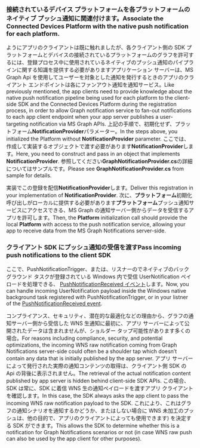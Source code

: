 ### <a name="associate-the-connected-devices-platform-with-the-native-push-notification-for-each-platform"></a><span data-ttu-id="0040c-101">接続されているデバイス プラットフォームを各プラットフォームのネイティブ プッシュ通知に関連付けます。</span><span class="sxs-lookup"><span data-stu-id="0040c-101">Associate the Connected Devices Platform with the native push notification for each platform.</span></span> 

<span data-ttu-id="0040c-102">ようにアプリのクライアントは既に触れましたが、各クライアント側の SDK プラットフォームとデバイスの接続されているプラットフォームのグラフを許可するには、登録プロセス中に使用されているネイティブのプッシュ通知のパイプラインに関する知識を提供する必要がありますアプリケーション サーバーは、MS Graph Api を使用してユーザーを対象とした通知を発行するときのアプリのクライアント エンドポイントは各にファンアウト通知を通知サービス。</span><span class="sxs-lookup"><span data-stu-id="0040c-102">Like previously mentioned, the app clients need to provide knowledge about the native push notification pipeline being used for each platform to the client-side SDK and the Connected Devices Platform during the registration process, in order to allow Graph notification service to fan-out notifications to each app client endpoint when your app server publishes a user-targeting notification via MS Graph APIs.</span></span>
<span data-ttu-id="0040c-103">上記の手順で、初期化せず、プラットフォーム**NotificationProvider**パラメーター。</span><span class="sxs-lookup"><span data-stu-id="0040c-103">In the steps above, you initialized the Platform without **NotificationProvider** parameter.</span></span> <span data-ttu-id="0040c-104">ここでは、作成して実装するオブジェクトで渡す必要があります**NotificationProvider**します。</span><span class="sxs-lookup"><span data-stu-id="0040c-104">Here, you need to construct and pass in an object that implements **NotificationProvider**.</span></span> <span data-ttu-id="0040c-105">参照してください**GraphNotificationProvider.cs**の詳細についてはサンプルです。</span><span class="sxs-lookup"><span data-stu-id="0040c-105">Please see **GraphNotificationProvider.cs** from sample for details.</span></span> 



<span data-ttu-id="0040c-106">実装でこの登録を配信**NotificationProvider**します。</span><span class="sxs-lookup"><span data-stu-id="0040c-106">Deliver this registration in your implementation of **NotificationProvider**.</span></span> <span data-ttu-id="0040c-107">次に、**プラットフォーム**初期化呼び出しがローカルに提供する必要があります**プラットフォーム**プッシュ通知サービスにアクセスできる、MS Graph の通知サーバー側からデータを受信するアプリを許可します。</span><span class="sxs-lookup"><span data-stu-id="0040c-107">Then, the **Platform** initialization call should provide the local **Platform** with access to the push notification service, allowing your app to receive data from the MS Graph Notifications server-side.</span></span> 

### <a name="pass-incoming-push-notifications-to-the-client-sdk"></a><span data-ttu-id="0040c-108">クライアント SDK にプッシュ通知の受信を渡す</span><span class="sxs-lookup"><span data-stu-id="0040c-108">Pass incoming push notifications to the client SDK</span></span>
<span data-ttu-id="0040c-109">ここで、PushNotificationTrigger、または、リスナーのでネイティブのバック グラウンド タスクが登録されている Windows 内で受信 UserNotification ペイロードを処理できる、 [PushNotificationReceived イベント](https://docs.microsoft.com/en-us/uwp/api/windows.networking.pushnotifications.pushnotificationchannel.pushnotificationreceived)します。</span><span class="sxs-lookup"><span data-stu-id="0040c-109">Now, you can handle incoming UserNotification payload inside the Windows native background task registered with PushNotificationTrigger, or in your listner of the [PushNotificationReceived event](https://docs.microsoft.com/en-us/uwp/api/windows.networking.pushnotifications.pushnotificationchannel.pushnotificationreceived).</span></span> 

<span data-ttu-id="0040c-110">コンプライアンス、セキュリティ、潜在的な最適化などの理由から、グラフの通知サーバー側から受信した WNS 生通知に最初に、アプリ サーバーによって公開されたデータは含まれませんが、ショルダー タップ可能性があります多くの場合。</span><span class="sxs-lookup"><span data-stu-id="0040c-110">For reasons including compliance, security, and potential optimizations, the incoming WNS raw notification coming from Graph Notifications server-side could often be a shoulder tap which doesn’t contain any data that is initially published by the app server.</span></span> <span data-ttu-id="0040c-111">アプリ サーバーによって発行された実際の通知コンテンツの取得は、クライアント側 SDK の Api の背後に表示されません。</span><span class="sxs-lookup"><span data-stu-id="0040c-111">The retrieval of the actual notification content published by app server is hidden behind client-side SDK APIs.</span></span> <span data-ttu-id="0040c-112">この場合、SDK は常に、SDK に着信 WNS 生の通知ペイロードを渡すアプリ クライアントを確認します。</span><span class="sxs-lookup"><span data-stu-id="0040c-112">In this case, the SDK always asks the app client to pass the incoming WNS raw notification payload to the SDK.</span></span> <span data-ttu-id="0040c-113">これにより、これはグラフの通知シナリオを通知するかどうか、またはしない場合に WNS 未加工のプッシュは、他の目的で、アプリのクライアントによっても使用できます) を決定する SDK ができます。</span><span class="sxs-lookup"><span data-stu-id="0040c-113">This allows the SDK to determine whether this is a notification for Graph Notifications scenarios or not (in case WNS raw push can also be used by the app client for other purposes).</span></span> 

